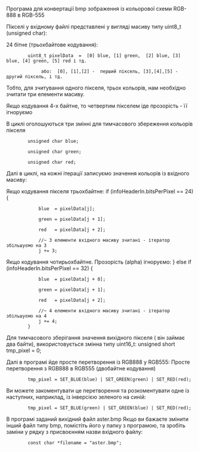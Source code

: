 Програма для конвертації bmp зображення із кольорової схеми RGB-888 в RGB-555

Пікселі у вхідному файлі представлені у вигляді масиву типу uint8_t (unsigned char):

24 бітне (трьохбайтове кодування):


			uint8_t pixelData  =  [0] blue, [1] green,  [2] blue, [3] blue, [4] green, [5] red і тд.

				 або:  [0], [1],[2] -  перший піксель, [3],[4],[5] - другий піксель, і тд.
     
Тобто, для зчитування одного пікселя, трьох кольорів, нам необхідно зчитати три елементи масиву.

Якщо кодування 4-х байтне, то четвертим пікселем іде прозорість - її ігноруємо

В циклі оголошуються три змінні для тимчасового збереження кольорів пікселя

			unsigned char blue;
   
			unsigned char green;
   
			unsigned char red;
   
Далі в циклі, на кожні ітерації записуємо значення кольорів із вхідного масиву:

Якщо кодування пікселя трьохбайтне:
			if (infoHeaderIn.bitsPerPixel == 24) {
   
				blue  = pixelData[j];
    
				green = pixelData[j + 1];
    
				red   = pixelData[j + 2];
    
				//~ 3 елементи вхідного масиву зчитані - ітератор збільшуємо на 3
				j += 3;
Якщо кодування чотирьохбайтне. Прозорість (alpha) ігноруємо:
			} else if (infoHeaderIn.bitsPerPixel == 32) {
   
				blue  = pixelData[j + 0];
    
				green = pixelData[j + 1];
    
				red   = pixelData[j + 2];
    
				//~ 4 елементи вхідного масиву зчитані - ітератор збільшуємо на 4
				j += 4;
			}

Для тимчасового зберігання значення вихідного пікселя ( він займає два байти), використовується змінна типу uint16_t:
unsigned short tmp_pixel = 0;

Далі в програмі йде просте перетворення із RGB888 у RGB555:
Просте перетворення з RGB888 в RGB555 (двобайтне кодування) 

			tmp_pixel = SET_BLUE(blue) | SET_GREEN(green) | SET_RED(red);
   
Ви можете закоментувати це перетворення та розкоментувати одне із наступних, наприклад, із інверсією зеленого на синій:

			tmp_pixel = SET_BLUE(green) | SET_GREEN(blue) | SET_RED(red);


В програмі заданий вихідний файл aster.bmp
Якщо ви бажаєте змінити інший файл типу bmp, помістіть його у папку з програмою, та зробіть заміни у рядку з присвоєнням назви вхідного файлу:

			const char *filename = "aster.bmp";
